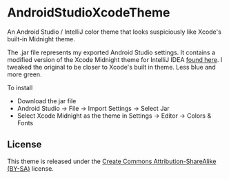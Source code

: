 # AndroidStudioXcodeTheme
An Android Studio / IntelliJ color theme that looks suspiciously like Xcode's built-in Midnight theme.

The .jar file represents my exported Android Studio settings. It contains a modified version of the Xcode Midnight theme for IntelliJ IDEA [found here](http://www.ideacolorthemes.org/themes/43/). I tweaked the original to be closer to Xcode's built in theme. Less blue and more green.

To install 
- Download the jar file
- Android Studio -> File -> Import Settings -> Select Jar
- Select Xcode Midnight as the theme in Settings -> Editor -> Colors & Fonts

## License

This theme is released under the [Create Commons Attribution-ShareAlike (BY-SA)](http://creativecommons.org/licenses/by-sa/3.0/) license.